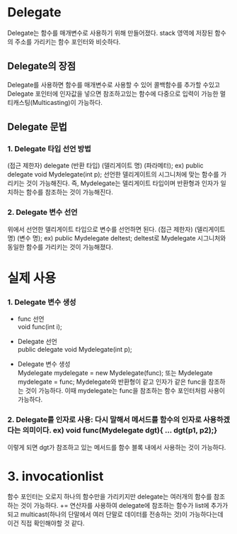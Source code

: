 # Delegate
Delegate는 함수를 매개변수로 사용하기 위해 만들어졌다. stack 영역에 저장된 함수의 주소를 가리키는 함수 포인터와 비슷하다.

## Delegate의 장점
Delegate를 사용하면 함수를 매개변수로 사용할 수 있어 콜백함수를 추가할 수있고 Delegate 포인터에 인자값을 넣으면 참조하고있는 함수에 다중으로 입력이 가능한
멀티캐스팅(Multicasting)이 가능하다.

## Delegate 문법
### 1. Delegate 타입 선언 방법
(접근 제한자) delegate (반환 타입) (델리게이트 명) (파라메터);
ex) public delegate void Mydelegate(int p);
선언한 델리게이트의 시그니처에 맞는 함수를 가리키는 것이 가능해진다. 즉, 
Mydelegate는 델리게이트 타입이며 반환형과 인자가 일치하는 함수를 참조하는 것이 가능해진다.

### 2. Delegate 변수 선언
위에서 선언한 델리게이트 타입으로 변수를 선언하면 된다.
(접근 제한자) (델리게이트 명) (변수 명);
ex) public Mydelegate deltest;
deltest로 Mydelegate 시그니처와 동일한 함수를 가리키는 것이 가능해졌다.

# 실제 사용
### 1. Delegate 변수 생성
- func 선언  
void func(int i);

- Delegate 선언   
public delegate void Mydelegate(int p);
 
- Delegate 변수 생성   
Mydelegate mydelegate = new Mydelegate(func); 또는 Mydelegate mydelegate = func; 
Mydelegate와 반환형이 같고 인자가 같은 func을 참조하는 것이 가능하다. 이때 mydelegate는 func을 참조하는 함수 포인터처럼 사용이 가능하다.

### 2. Delegate를 인자로 사용: 다시 말해서 메서드를 함수의 인자로 사용하겠다는 의미이다. ex) void func(Mydelegate dgt){ ...  dgt(p1, p2);}

이렇게 되면 dgt가 참조하고 있는 메서드를 함수 블록 내에서 사용하는 것이 가능하다.

# 3. invocationlist

함수 포인터는 오로지 하나의 함수만을 가리키지만 delegate는 여러개의 함수를 참조하는 것이 가능하다. += 연산자를 사용하여 delegate에 참조하는 함수가 list에 추가가되고
multicast(하나의 단말에서 여러 단말로 데이터를 전송하는 것)이 가능하다는데 이건 직접 확인해야할 것 같다.
